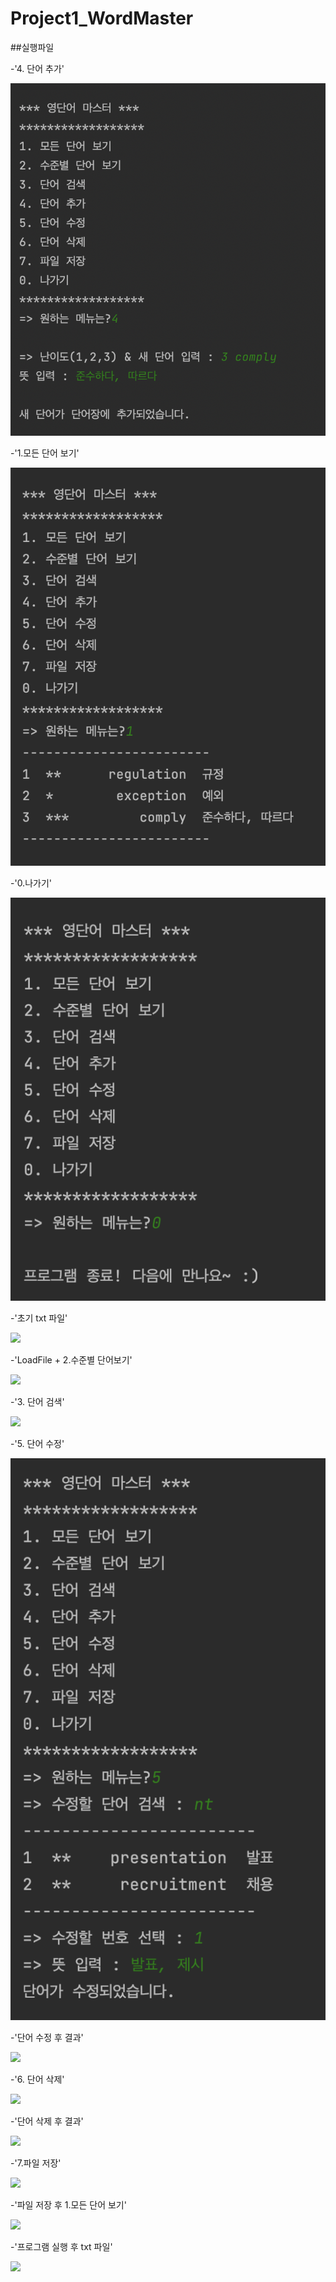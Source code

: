 # Project1_WordMaster

##실행파일 

-'4. 단어 추가'


<img src="https://github.com/cillahh/Project1_WordMaster/blob/main/%EB%8B%A8%EC%96%B4%20%EC%B6%94%EA%B0%80.png?raw=true">



-'1.모든 단어 보기'


<img src = "https://github.com/cillahh/Project1_WordMaster/blob/main/%EB%AA%A8%EB%93%A0%20%EB%8B%A8%EC%96%B4%20%EB%B3%B4%EA%B8%B0.png?raw=true">


-'0.나가기'


<img src = "https://github.com/cillahh/Project1_WordMaster/blob/main/%EB%82%98%EA%B0%80%EA%B8%B0.png?raw=true">



-'초기 txt 파일'

<img src = "[https://github.com/cillahh/Project1_WordMaster/blob/main/%EB%82%98%EA%B0%80%EA%B8%B0.png?raw=true](https://github.com/cillahh/Project1_WordMaster/blob/screenshots/(0)%20초기%20txt%20파일.png?raw=true)">



-'LoadFile + 2.수준별 단어보기'

<img src = "[https://github.com/cillahh/Project1_WordMaster/blob/main/%EB%82%98%EA%B0%80%EA%B8%B0.png?raw=true](https://github.com/cillahh/Project1_WordMaster/blob/screenshots/(1)%20LoadFile%20+%202.수준별%20단어보기.png?raw=true)">



-'3. 단어 검색'

<img src = "[https://github.com/cillahh/Project1_WordMaster/blob/main/%EB%82%98%EA%B0%80%EA%B8%B0.png?raw=true](https://github.com/cillahh/Project1_WordMaster/blob/screenshots/(2)%203.%20단어%20검색.png?raw=true)">



-'5. 단어 수정'

<img src = "https://github.com/cillahh/Project1_WordMaster/blob/screenshots/(3)%205.%20단어%20수정.png?raw=true">



-'단어 수정 후 결과'

<img src = "[https://github.com/cillahh/Project1_WordMaster/blob/main/%EB%82%98%EA%B0%80%EA%B8%B0.png?raw=true](https://github.com/cillahh/Project1_WordMaster/blob/screenshots/(4)%205.%20단어%20수정%20후%20결과.png?raw=true)">



-'6. 단어 삭제'

<img src = "[https://github.com/cillahh/Project1_WordMaster/blob/main/%EB%82%98%EA%B0%80%EA%B8%B0.png?raw=true](https://github.com/cillahh/Project1_WordMaster/blob/screenshots/(5)%206.%20단어%20삭제.png?raw=true)">



-'단어 삭제 후 결과'

<img src = "[https://github.com/cillahh/Project1_WordMaster/blob/main/%EB%82%98%EA%B0%80%EA%B8%B0.png?raw=true](https://github.com/cillahh/Project1_WordMaster/blob/screenshots/(6)%206.%20단어%20삭제%20후%20결과.png?raw=true)">



-'7.파일 저장'

<img src = "[https://github.com/cillahh/Project1_WordMaster/blob/main/%EB%82%98%EA%B0%80%EA%B8%B0.png?raw=true](https://github.com/cillahh/Project1_WordMaster/blob/screenshots/(8)%207.%20파일%20저장.png?raw=true)">



-'파일 저장 후 1.모든 단어 보기'

<img src = "[https://github.com/cillahh/Project1_WordMaster/blob/main/%EB%82%98%EA%B0%80%EA%B8%B0.png?raw=true](https://github.com/cillahh/Project1_WordMaster/blob/screenshots/(9)%207.%20파일%20저장%20후%201.모든%20단어%20보기.png?raw=true)">



-'프로그램 실행 후 txt 파일'

<img src = "[https://github.com/cillahh/Project1_WordMaster/blob/main/%EB%82%98%EA%B0%80%EA%B8%B0.png?raw=true](https://github.com/cillahh/Project1_WordMaster/blob/screenshots/(10)%20프로그램%20실행%20후%20txt%20파일.png?raw=true)">
